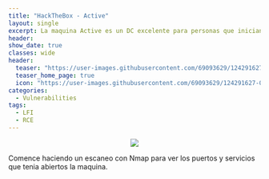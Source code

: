 ```yaml
---
title: "HackTheBox - Active"
layout: single
excerpt: La maquina Active es un DC excelente para personas que inician en ataques de Active Directory, me gusto bastante tanto la escalada de privilegios como la intusion.
header:
show_date: true
classes: wide
header:
  teaser: "https://user-images.githubusercontent.com/69093629/124291627-0a831d00-db55-11eb-9f1b-34ff5a3e5491.jpg"
  teaser_home_page: true
  icon: "https://user-images.githubusercontent.com/69093629/124291627-0a831d00-db55-11eb-9f1b-34ff5a3e5491.jpg"
categories:
  - Vulnerabilities
tags:
  - LFI
  - RCE
---
```


<p align="center">
<img src="https://user-images.githubusercontent.com/69093629/124291627-0a831d00-db55-11eb-9f1b-34ff5a3e5491.jpg">
</p>

Comence haciendo un escaneo con Nmap para ver los puertos y servicios que tenia abiertos la maquina.


